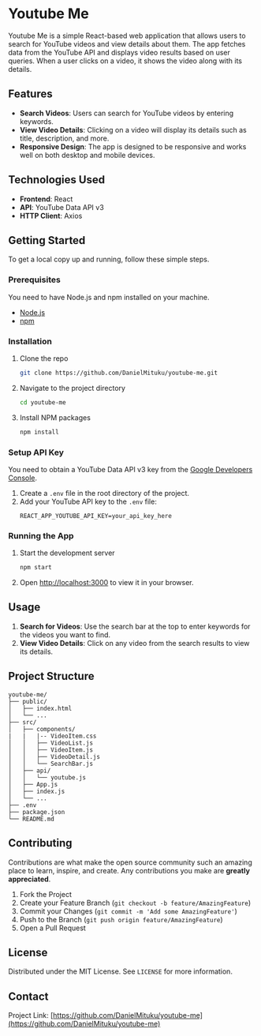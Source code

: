 # Youtube Me

Youtube Me is a simple React-based web application that allows users to search for YouTube videos and view details about them. The app fetches data from the YouTube API and displays video results based on user queries. When a user clicks on a video, it shows the video along with its details.

## Features

- **Search Videos**: Users can search for YouTube videos by entering keywords.
- **View Video Details**: Clicking on a video will display its details such as title, description, and more.
- **Responsive Design**: The app is designed to be responsive and works well on both desktop and mobile devices.

## Technologies Used

- **Frontend**: React
- **API**: YouTube Data API v3
- **HTTP Client**: Axios

## Getting Started

To get a local copy up and running, follow these simple steps.

### Prerequisites

You need to have Node.js and npm installed on your machine.

- [Node.js](https://nodejs.org/)
- [npm](https://www.npmjs.com/)

### Installation

1. Clone the repo
   ```sh
   git clone https://github.com/DanielMituku/youtube-me.git
   ```
2. Navigate to the project directory
   ```sh
   cd youtube-me
   ```
3. Install NPM packages
   ```sh
   npm install
   ```

### Setup API Key

You need to obtain a YouTube Data API v3 key from the [Google Developers Console](https://console.developers.google.com/).

1. Create a `.env` file in the root directory of the project.
2. Add your YouTube API key to the `.env` file:
   ```
   REACT_APP_YOUTUBE_API_KEY=your_api_key_here
   ```

### Running the App

1. Start the development server
   ```sh
   npm start
   ```
2. Open [http://localhost:3000](http://localhost:3000) to view it in your browser.

## Usage

1. **Search for Videos**: Use the search bar at the top to enter keywords for the videos you want to find.
2. **View Video Details**: Click on any video from the search results to view its details.

## Project Structure

```
youtube-me/
├── public/
│   ├── index.html
│   └── ...
├── src/
│   ├── components/
|   |   |-- VideoItem.css
│   │   ├── VideoList.js
│   │   ├── VideoItem.js
│   │   ├── VideoDetail.js
│   │   └── SearchBar.js
│   ├── api/
│   │   └── youtube.js
│   ├── App.js
│   ├── index.js
│   └── ...
├── .env
├── package.json
└── README.md
```

## Contributing

Contributions are what make the open source community such an amazing place to learn, inspire, and create. Any contributions you make are **greatly appreciated**.

1. Fork the Project
2. Create your Feature Branch (`git checkout -b feature/AmazingFeature`)
3. Commit your Changes (`git commit -m 'Add some AmazingFeature'`)
4. Push to the Branch (`git push origin feature/AmazingFeature`)
5. Open a Pull Request

## License

Distributed under the MIT License. See `LICENSE` for more information.

## Contact

Project Link: [https://github.com/DanielMituku/youtube-me](https://github.com/DanielMituku/youtube-me)
